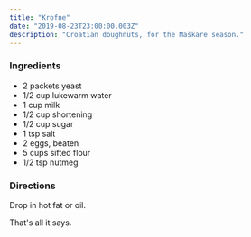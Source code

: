 ```yaml
---
title: "Krofne"
date: "2019-08-23T23:00:00.003Z"
description: "Croatian doughnuts, for the Maškare season."
---
```


### Ingredients

- 2 packets yeast
- 1/2 cup lukewarm water
- 1 cup milk
- 1/2 cup shortening
- 1/2 cup sugar
- 1 tsp salt
- 2 eggs, beaten
- 5 cups sifted flour
- 1/2 tsp nutmeg

### Directions

Drop in hot fat or oil.

That's all it says.
